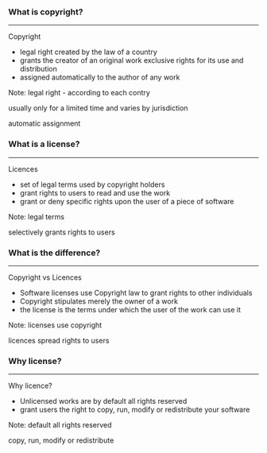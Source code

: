 ### What is copyright?

<hr />

Copyright

- legal right created by the law of a country
- grants the creator of an original work exclusive rights for its use and distribution
- assigned automatically to the author of any work

Note:
legal right - according to each contry

usually only for a limited time and varies by jurisdiction

automatic assignment


### What is a license?

<hr />

Licences

- set of legal terms used by copyright holders
- grant rights to users to read and use the work
- grant or deny specific rights upon the user of a piece of software

Note:
legal terms

selectively grants rights to users


### What is the difference?

<hr />

Copyright vs Licences

- Software licenses use Copyright law to grant rights to other individuals
- Copyright stipulates merely the owner of a work
- the license is the terms under which the user of the work can use it

Note:
licenses use copyright

licences spread rights to users


### Why license?

<hr />

Why licence?

- Unlicensed works are by default all rights reserved
- grant users the right to copy, run, modify or redistribute your software

Note:
default all rights reserved

copy, run, modify or redistribute
